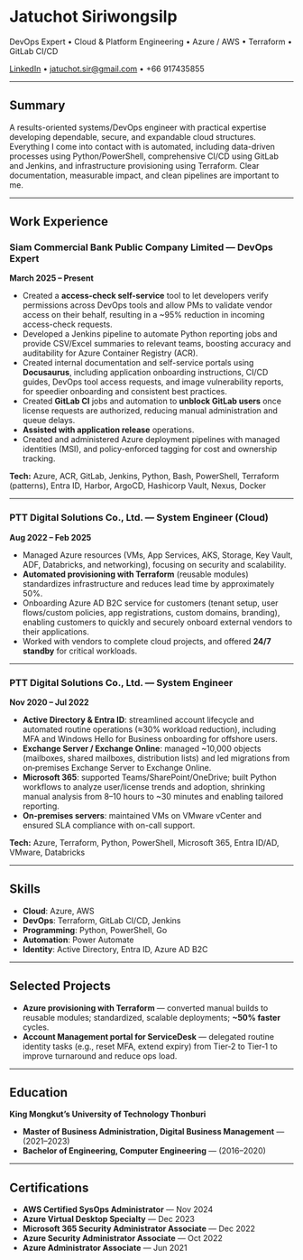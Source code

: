 # Jatuchot Siriwongsilp

DevOps Expert • Cloud & Platform Engineering • Azure / AWS • Terraform • GitLab CI/CD

[LinkedIn](https://www.linkedin.com/in/jatuchot-s) • [jatuchot.sir@gmail.com](mailto:jatuchot.sir@gmail.com) • +66 917435855

---

## Summary

A results-oriented systems/DevOps engineer with practical expertise developing dependable, secure, and expandable cloud structures. Everything I come into contact with is automated, including data-driven processes using Python/PowerShell, comprehensive CI/CD using GitLab and Jenkins, and infrastructure provisioning using Terraform. Clear documentation, measurable impact, and clean pipelines are important to me.

---

## Work Experience

### Siam Commercial Bank Public Company Limited — **DevOps Expert**

**March 2025 – Present**

* Created a **access-check self-service** tool to let developers verify permissions across DevOps tools and allow PMs to validate vendor access on their behalf, resulting in a ~95% reduction in incoming access-check requests.
* Developed a Jenkins pipeline to automate Python reporting jobs and provide CSV/Excel summaries to relevant teams, boosting accuracy and auditability for Azure Container Registry (ACR).
* Created internal documentation and self-service portals using **Docusaurus**, including application onboarding instructions, CI/CD guides, DevOps tool access requests, and image vulnerability reports, for speedier onboarding and consistent best practices.
* Created **GitLab CI** jobs and automation to **unblock GitLab users** once license requests are authorized, reducing manual administration and queue delays.
* **Assisted with application release** operations.
* Created and administered Azure deployment pipelines with managed identities (MSI), and policy-enforced tagging for cost and ownership tracking.

**Tech:** Azure, ACR, GitLab, Jenkins, Python, Bash, PowerShell, Terraform (patterns), Entra ID, Harbor, ArgoCD, Hashicorp Vault, Nexus, Docker

---

### PTT Digital Solutions Co., Ltd. — **System Engineer (Cloud)**

**Aug 2022 – Feb 2025**

* Managed Azure resources (VMs, App Services, AKS, Storage, Key Vault, ADF, Databricks, and networking), focusing on security and scalability.
* **Automated provisioning with Terraform** (reusable modules) standardizes infrastructure and reduces lead time by approximately 50%.
* Onboarding Azure AD B2C service for customers (tenant setup, user flows/custom policies, app registrations, custom domains, branding), enabling customers to quickly and securely onboard external vendors to their applications.
* Worked with vendors to complete cloud projects, and offered **24/7 standby** for critical workloads.

---

### PTT Digital Solutions Co., Ltd. — **System Engineer**

**Nov 2020 – Jul 2022**

* **Active Directory & Entra ID**: streamlined account lifecycle and automated routine operations (≈30% workload reduction), including MFA and Windows Hello for Business onboarding for offshore users.
* **Exchange Server / Exchange Online**: managed ~10,000 objects (mailboxes, shared mailboxes, distribution lists) and led migrations from on‑premises Exchange Server to Exchange Online.
* **Microsoft 365**: supported Teams/SharePoint/OneDrive; built Python workflows to analyze user/license trends and adoption, shrinking manual analysis from 8–10 hours to ~30 minutes and enabling tailored reporting.
* **On-premises servers**: maintained VMs on VMware vCenter and ensured SLA compliance with on-call support.

**Tech:** Azure, Terraform, Python, PowerShell, Microsoft 365, Entra ID/AD, VMware, Databricks

---

## Skills

* **Cloud**: Azure, AWS
* **DevOps**: Terraform, GitLab CI/CD, Jenkins
* **Programming**: Python, PowerShell, Go
* **Automation**: Power Automate
* **Identity**: Active Directory, Entra ID, Azure AD B2C

---

## Selected Projects

* **Azure provisioning with Terraform** — converted manual builds to reusable modules; standardized, scalable deployments; **~50% faster** cycles.
* **Account Management portal for ServiceDesk** — delegated routine identity tasks (e.g., reset MFA, extend expiry) from Tier‑2 to Tier‑1 to improve turnaround and reduce ops load.

---

## Education

**King Mongkut’s University of Technology Thonburi**
* **Master of Business Administration, Digital Business Management** — (2021–2023)
* **Bachelor of Engineering, Computer Engineering** — (2016–2020)

---

## Certifications

* **AWS Certified SysOps Administrator** — Nov 2024
* **Azure Virtual Desktop Specialty** — Dec 2023
* **Microsoft 365 Security Administrator Associate** — Dec 2022
* **Azure Security Administrator Associate** — Oct 2022
* **Azure Administrator Associate** — Jun 2021
